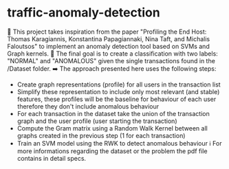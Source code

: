 # traffic-anomaly-detection
📄
This project takes inspiration from the paper "Profiling the End Host: Thomas Karagiannis, Konstantina Papagiannaki,
Nina Taft, and Michalis Faloutsos" to implement an anomaly detection tool based on SVMs and Graph kernels.
🎯
The final goal is to create a classification with two labels: "NORMAL" and "ANOMALOUS" given the single transactions found in the /Dataset folder.
➡️
The approach presented here uses the following steps:
- Create graph representations (profile) for all users in the transaction list
- Simplify these representation to include only most relevant (and stable) features, these profiles will be the baseline for behaviour of each user therefore they don't
include anomalous behaviour
- For each transaction in the dataset take the union of the transaction graph and the user profile (user starting the transaction)
- Compute the Gram matrix using a Random Walk Kernel between all graphs created in the previous step (1 for each transaction)
- Train an SVM model using the RWK to detect anomalous behaviour
ℹ️
For more informations regarding the dataset or the problem the pdf file contains in detail specs.
